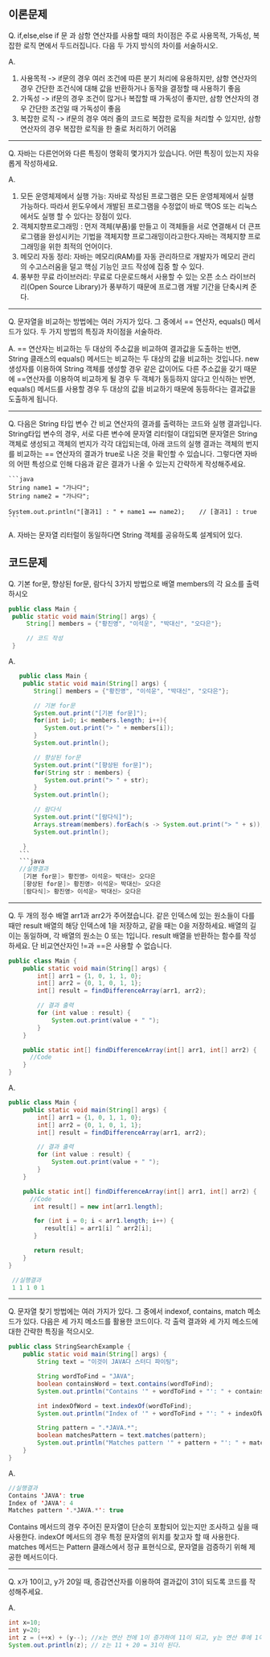 ## 이론문제
Q. if,else,else if 문 과 삼항 연산자를 사용할 때의 차이점은 주로 사용목적, 가독성, 복잡한 로직 면에서 두드러집니다.
   다음 두 가지 방식의 차이를 서술하시오.

A. 
   1. 사용목적 -> if문의 경우 여러 조건에 따른 분기 처리에 유용하지만, 삼항 연산자의 경우 간단한 조건식에 대해 값을 반환하거나 동작을 결정할 때 사용하기 좋음 
   2. 가독성 -> if문의 경우 조건이 많거나 복잡할 때 가독성이 좋지만, 삼항 연산자의 경우 간단한 조건일 때 가독성이 좋음 
   3. 복잡한 로직 -> if문의 경우 여러 줄의 코드로 복잡한 로직을 처리할 수 있지만, 삼항 연산자의 경우 복잡한 로직을 한 줄로 처리하기 어려움

***

Q. 자바는 다른언어와 다른 특징이 명확히 몇가지가 있습니다. 어떤 특징이 있는지 자유롭게 작성하세요.

A.
   1. 모든 운영체제에서 실행 가능: 자바로 작성된 프로그램은 모든 운영체제에서 실행 가능하다. 따라서 윈도우에서 개발된 프로그램을 수정없이 바로 맥OS 또는 리눅스에서도 실행 할 수 있다는 장점이 있다. 
   2. 객체지향프로그래밍 : 먼저 객체(부품)룰 만들고 이 객체들을 서로 연결해서 더 큰프로그램을 완성시키는 기법을 객체지향 프로그래밍이라고한다.자바는 객체지향 프로그래밍을 위한 최적의 언어이다.
   3. 메모리 자동 정리: 자바는 메모리(RAM)를 자동 관리하므로 개발자가 메모리 관리의 수고스러움을 덜고 핵심 기능인 코드 작성에 집중 할 수 있다.
   4. 풍부한 무료 라이브러리: 무료로 다운로드해서 사용할 수 있는 오픈 소스 라이브러리(Open Source Library)가 풍부하기 때문에 프로그램 개발 기간을 단축시켜 준다.

***

Q. 문자열을 비교하는 방법에는 여러 가지가 있다. 그 중에서 == 연산자, equals() 메서드가 있다. 두 가지 방법의 특징과 차이점을 서술하라.

A. == 연산자는 비교하는 두 대상의 주소값을 비교하여 결과값을 도출하는 반면, String 클래스의 equals() 메서드는 비교하는 두 대상의 값을 비교하는 것입니다.
new 생성자를 이용하여 String 객체를 생성할 경우 같은 값이어도 다른 주소값을 갖기 때문에 ==연산자를 이용하여 비교하게 될 경우 두 객체가 동등하지 않다고 인식하는 반면,
equals() 메서드를 사용할 경우 두 대상의 값을 비교하기 때문에 동등하다는 결과값을 도출하게 됩니다.

***

Q. 다음은 String 타입 변수 간 비교 연산자의 결과를 출력하는 코드와 실행 결과입니다.
String타입 변수의 경우, 서로 다른 변수에 문자열 리터럴이 대입되면 문자열은 String 객체로 생성되고 객체의 번지가 각각 대입되는데,
아래 코드의 실행 결과는 객체의 번지를 비교하는 == 연산자의 결과가 true로 나온 것을 확인할 수 있습니다.
그렇다면 자바의 어떤 특성으로 인해 다음과 같은 결과가 나올 수 있는지 간략하게 작성해주세요.

    ```java
    String name1 = "가나다";
    String name2 = "가나다";
    
    System.out.println("[결과1] : " + name1 == name2);    // [결과1] : true
    ```

A. 자바는 문자열 리터럴이 동일하다면 String 객체를 공유하도록 설계되어 있다.


## 코드문제
Q. 기본 for문, 향상된 for문, 람다식 3가지 방법으로 배열 members의 각 요소를 출력하시오
   ```java
   public class Main {
    public static void main(String[] args) {
        String[] members = {"황진영", "이석운", "박대신", "오다은"};

        // 코드 작성
    }
   ```

A. 
   ```java
      public class Main {
       public static void main(String[] args) {
          String[] members = {"황진영", "이석운", "박대신", "오다은"};
   
          // 기본 for문
          System.out.print("[기본 for문]");
          for(int i=0; i< members.length; i++){
             System.out.print("> " + members[i]);
          }
          System.out.println();
   
          // 향상된 for문
          System.out.print("[향상된 for문]");
          for(String str : members) {
             System.out.print("> " + str);
          }
          System.out.println();
   
          // 람다식
          System.out.print("[람다식]");
          Arrays.stream(members).forEach(s -> System.out.print("> " + s));
          System.out.println();
   
       }
      ```
      ```java
      //실행결과
       [기본 for문]> 황진영> 이석운> 박대신> 오다은
       [향상된 for문]> 황진영> 이석운> 박대신> 오다은
       [람다식]> 황진영> 이석운> 박대신> 오다은
   ```

***

Q. 두 개의 정수 배열 arr1과 arr2가 주어졌습니다. 같은 인덱스에 있는 원소들이 다를 때만 result 배열의 해당 인덱스에 1을 저장하고, 같을 때는 0을 저장하세요.
   배열의 길이는 동일하며, 각 배열의 원소는 0 또는 1입니다. result 배열을 반환하는 함수를 작성하세요.
   단 비교연산자인 !=과 ==은 사용할 수 없습니다.
   ```java
   public class Main {
       public static void main(String[] args) {
           int[] arr1 = {1, 0, 1, 1, 0};
           int[] arr2 = {0, 1, 0, 1, 1};
           int[] result = findDifferenceArray(arr1, arr2);
   
           // 결과 출력
           for (int value : result) {
               System.out.print(value + " ");
           }
       }
   
       public static int[] findDifferenceArray(int[] arr1, int[] arr2) {
         //Code
       }
   }
   ```

A. 
   ```java
   public class Main {
       public static void main(String[] args) {
           int[] arr1 = {1, 0, 1, 1, 0};
           int[] arr2 = {0, 1, 0, 1, 1};
           int[] result = findDifferenceArray(arr1, arr2);
   
           // 결과 출력
           for (int value : result) {
               System.out.print(value + " ");
           }
       }
   
       public static int[] findDifferenceArray(int[] arr1, int[] arr2) {
         //Code
          int result[] = new int[arr1.length];

          for (int i = 0; i < arr1.length; i++) {
             result[i] = arr1[i] ^ arr2[i];
          }

          return result;
       }
   }
   ```
   ```java
    //실행결과
    1 1 1 0 1
   ```

***

Q. 문자열 찾기 방법에는 여러 가지가 있다. 그 중에서 indexof, contains, match 메소드가 있다. 다음은 세 가지 메소드를 활용한 코드이다. 각 출력 결과와 세 가지 메소드에 대한 간략한 특징을 적으시오.
   ```java
   public class StringSearchExample {
       public static void main(String[] args) {
           String text = "이것이 JAVA다 스터디 파이팅";
   
           String wordToFind = "JAVA";
           boolean containsWord = text.contains(wordToFind);
           System.out.println("Contains '" + wordToFind + "': " + containsWord);
   
           int indexOfWord = text.indexOf(wordToFind);
           System.out.println("Index of '" + wordToFind + "': " + indexOfWord);
   
           String pattern = ".*JAVA.*";
           boolean matchesPattern = text.matches(pattern);
           System.out.println("Matches pattern '" + pattern + "': " + matchesPattern);
       }
   }
   ```

A.
   ```java
   //실행결과
   Contains 'JAVA': true
   Index of 'JAVA': 4
   Matches pattern '.*JAVA.*': true
   ```
Contains 메서드의 경우 주어진 문자열이 단순히 포함되어 있는지만 조사하고 싶을 때 사용한다.
indexOf 메서드의 경우 특정 문자열의 위치를 찾고자 할 때 사용한다.
matches 메서드는 Pattern 클래스에서 정규 표현식으로, 문자열을 검증하기 위해 제공한 메서드이다. 

***

Q. x가 10이고, y가 20일 때, 증감연산자를 이용하여 결과값이 31이 되도록 코드를 작성해주세요.

A. 
   ```java
   int x=10;
   int y=20;
   int z = (++x) + (y--); //x는 연산 전에 1이 증가하여 11이 되고, y는 연산 후에 1이 감소하기 때문에 연산 전에는 그대로 20이다.
   System.out.println(z); // z는 11 + 20 = 31이 된다.
   ```
